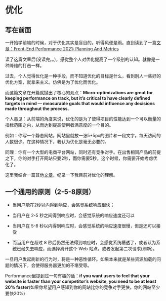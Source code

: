 # 优化

## 写在前面

一开始学前端的时候，对于优化其实是盲目的，听得风便是雨。直到读到了一篇[文章：Front-End Performance 2021: Planning And Metrics](https://www.smashingmagazine.com/2021/01/front-end-performance-getting-ready-planning-metrics/)

读了这篇文章后(没读完。。)，感觉整个人对优化提高了一个级别的认知。就像是一种降维的打击一样。

过去，个人觉得优化是一种手段，而不知道优化的目标是什么，看到别人一些好的优化方案，就拿来主义。仿佛是为了优化而优化。

而这篇文章在开篇就抛出了核心的观点：**Micro-optimizations are great for keeping performance on track, but it’s critical to have clearly defined targets in mind — measurable goals that would influence any decisions made throughout the process.**

个人愚见：从前端的角度来说，优化的是为了使得项目的性能达到一个可以衡量的指标范围之内，从而达到提高使用者满意度的一个目的。

例如：你写一个静态网站，网站里就放一张5*5px的图片和一段文字，每天访问的人数很少。在这种情况下，我认为优化是毫无必要的。

同理：你有一个大型的电商平台网站，同时还有竞争对手。在出售相同产品的前提之下，你的对手打开网站只要2秒，而你需要5秒。这个时候，你需要开始考虑优化了。

这里我结合一篇其他[文章](https://juejin.cn/post/7052918009555320839)，纪录一下我目前对优化的理解。

## 一个通用的原则（2-5-8原则）

+ 当用户能在2秒以内得到响应，会感觉系统响应很快；

+ 当用户在 2-5 秒之间得到响应时，会感觉系统的响应速度还可以

+ 当用户在 5-8 秒以内得到响应时，会感觉系统的响应速度很慢，但是还可以接受

+ 而当用户在超过 8 秒后仍然无法得到响应时，会感觉系统糟透了，或者认为系统已经失去响应，而选择离开这个 Web 站点，或者发起第二次请求(刷新)。

一旦用户发起刷新的行为时，将是一种恶性循环。如果本来就是某些资源加载的问题的情况下，会使得服务器更加的不堪受辱。

Performance里提到过一句有趣的话：**if you want users to feel that your website is faster than your competitor’s website, you need to be at least 20% faster**(如果你希望用户感知到你的网站比你的竞争对手更快，你的网站至少要快20%)



